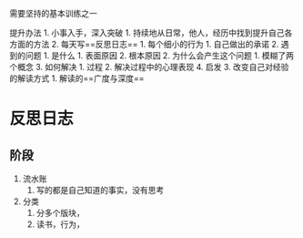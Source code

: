 需要坚持的基本训练之一

提升办法
	1. 小事入手，深入突破
		1. 持续地从日常，他人，经历中找到提升自己各方面的方法
		2. 每天写==反思日志==
			1. 每个细小的行为
				1. 自己做出的承诺
			2. 遇到的问题
				1. 是什么
					1. 表面原因
					2. 根本原因
				2. 为什么会产生这个问题
					1. 模糊了两个概念
				3. 如何解决
					1. 过程
					2. 解决过程中的心理表现
				4. 启发
		3. 改变自己对经验的解读方式
			1. 解读的==广度与深度==
# 反思日志
## 阶段
1. 流水账
	1. 写的都是自己知道的事实，没有思考
2. 分类
	1. 分多个版块， 
	2. 读书，行为，